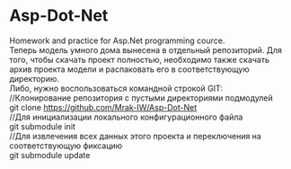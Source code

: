 # Asp-Dot-Net
Homework and practice for Asp.Net programming cource.<br />
Теперь модель умного дома вынесена в отдельный репозиторий. Для того, чтобы скачать проект полностью, необходимо также скачать архив проекта модели и распаковать его в соответствующую директорию.<br />
Либо, нужно воспользоваться командной строкой GIT: <br />
//Клонирование репозитория с пустыми директориями подмодулей <br />
git clone https://github.com/Mrak-IW/Asp-Dot-Net <br />
//Для инициализации локального конфигурационного файла <br />
git submodule init <br />
//Для извлечения всех данных этого проекта и переключения на соответствующую фиксацию <br />
git submodule update <br />
